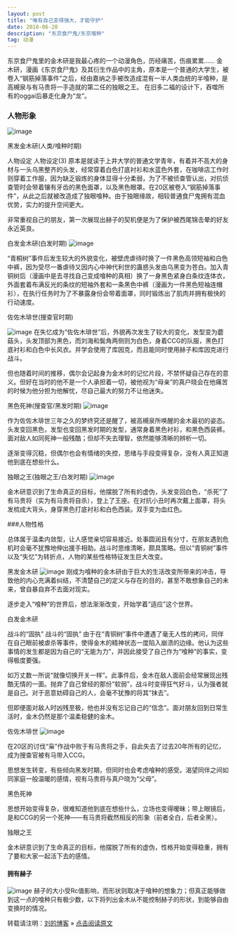 ```yaml
---
layout: post
title: "唯有自己变得强大，才能守护"
date: 2018-06-20  
description: "东京食尸鬼/东京喰种"
tag: 动漫
---
```



东京食尸鬼里的金木研是我最心疼的一个动漫角色，历经痛苦，伤痕累累……
金木研，漫画《东京食尸鬼》及其衍生作品中的主角，原本是一个普通的大学生，被卷入“钢筋掉落事件”之后，经由嘉纳之手被改造成混有一半人类血统的半喰种，是高槻泉与有马贵将一手造就的第二任的独眼之王。
在旧多二福的设计下，吞噬所有的oggai后暴走化身为“龙”。     

### 人物形象
![image](http://github.com/lyd2580/lyd2580.github.io/raw/master/images/6.jpg)

黑发金木研(人类/喰种时期)

人物设定
人物设定(3)
原本是就读于上井大学的普通文学青年，有着并不高大的身材与一头乌黑整齐的头发，经常穿着白色打底衬衫和水蓝色外套，在咖啡店工作时则穿着工作服，因为缺乏锻炼的身体显得十分柔弱，为了不被侦查管认出，对抗侦查管时会带着镶有牙齿的黑色面罩，以及黑色眼罩。在20区被卷入“钢筋掉落事件”，从此之后就被改造成了独眼喰种。由于独眼缘故，相较普通食尸鬼拥有混血优势，实力的提升空间更大。

非常重视自己的朋友，第一次展现出赫子的契机便是为了保护被西尾锦击晕的好友永近英良。

白发金木研(白发时期)
![image](http://github.com/lyd2580/lyd2580.github.io/raw/master/images/4.jpg)


“青桐树”事件后发生较大的外貌变化，被壁虎虐待时换了一件黑色高领短袖和白色中裤，因为受尽一番虐待又因内心中神代利世的蛊惑头发由乌黑变为苍白。加入青铜树后（漫画中是去寻找自己变成喰种的真相）换了一身黑色紧身白条纹连体衣，外面套着布满反光的条纹的短袖外套和一条黑色中裤（漫画为一件黑色短袖连帽衫），在执行任务时为了不暴露身份会带着面罩，同时锻炼出了肌肉并拥有极快的行动速度。

佐佐木琲世(搜查官时期)


![image](http://github.com/lyd2580/lyd2580.github.io/raw/master/images/9.jpg)
在失忆成为“佐佐木琲世”后，外貌再次发生了较大的变化，发型变为蘑菇头，头发顶部为黑色，而刘海和鬓角两侧则为白色，身着CCG的队服，黑色打底衬衫和白色中长风衣。并学会使用了库因克，而且能同时使用赫子和库因克进行战斗。

但也随着时间的推移，偶尔会记起身为金木时的记忆片段，不禁怀疑自己存在的意义。但好在当时的他不是一个人承担着一切，被他视为“母亲”的真户晓会在他痛苦的时候为他分担为他解忧，尽自己最大的努力不让他迷失。

黑色死神(搜查官/黑发时期)
![image](http://github.com/lyd2580/lyd2580.github.io/raw/master/images/6.jpg)

作为佐佐木琲世三年之久的梦终究还是醒了，被高槻泉所唤醒的金木最初的姿态。头发变回黑色，发型也变回黑发时期的发型，通常身着黑色衬衫，和黑色西装裤。面对敌人如同死神一般残酷；但却不失去理智，依然能够清晰的辨析一切。

逐渐变得沉稳，但偶尔也会有情绪的失控，思绪与手段变得复杂，没有人真正知道他到底在想些什么。

独眼之王(独眼之王/白发时期)
![image](http://github.com/lyd2580/lyd2580.github.io/raw/master/images/8.jpg)

金木研意识到了生命真正的目标，他摆脱了所有的虚伪，头发变回白色，“杀死”了有马贵将（实为有马贵将自杀），登上了王座。在对抗小丑时再次戴上面罩，将头发梳成大背头，身穿黑色打底衬衫和白色西装。双手变为血红色。


###人物性格

总体属于温柔内敛型，让人感觉亲切容易接近。处事圆润且有分寸，在朋友遇到危机时会毫不犹豫地伸出援手相助。战斗时思维清晰，颇具策略。但以“青铜树”事件以及“失忆”为转折点，人物的某些性格特征发生巨大改变。

黑发金木研
![image](http://github.com/lyd2580/lyd2580.github.io/raw/master/images/5.jpg)
刚成为喰种的金木研由于巨大的生活改变所带来的冲击，导致他的内心充满着纠结，不清楚自己的定义与存在的目的，甚至不敢想象自己的未来，曾自暴自弃不去面对现实。

逐步走入“喰种”的世界后，想法渐渐改变，开始学着“适应”这个世界。

白发金木研

战斗的“固执”
战斗的“固执”
由于在“青铜树”事件中遭遇了毫无人性的拷问，同伴在自己眼前被虐杀等事件，使得金木的精神状态一度陷入崩溃的边缘。他认为这些事情的发生都是因为自己的“无能为力”，并因此接受了自己作为“喰种”的事实，变得极度要强。

如万丈数一所说“就像切换开关一样”。此事件后，金木在敌人面前会经常展现出残酷无情的一面。抛弃了自己曾经的那份“软弱”，战斗时变得狂气好斗，认为强者就是自己。对于恶意妨碍自己的人，会毫不犹豫的将其“抹去”。

但即便面对敌人时凶残至极，他也并没有忘记自己的“信念”。面对朋友回到日常生活时，金木仍然是那个温柔稳健的金木。

佐佐木琲世
![image](http://github.com/lyd2580/lyd2580.github.io/raw/master/images/6.jpg)

在20区的讨伐“枭”作战中败于有马贵将之手，自此失去了过去20年所有的记忆，成为搜查官被有马带入CCG。

思想发生转变，有些倾向黑发时期，但同时也会考虑喰种的感受。渴望同伴之间如同家庭一般温暖的感情，视有马贵将与真户晓为“父母”。

黑色死神

思想开始变得复杂，很难知道他到底在想些什么，立场也变得暧昧；带上眼镜后，是和CCG的另一个死神——有马贵将截然相反的形象（前者全白，后者全黑）。

独眼之王

金木研意识到了生命真正的目标，他摆脱了所有的虚伪，性格开始变得稳重，拥有了要和大家一起活下去的感情。
#### 拥有赫子
![image](http://github.com/lyd2580/lyd2580.github.io/raw/master/images/7.jpg)
赫子的大小受Rc值影响，而形状则取决于喰种的想象力；但真正能够做到这一点的喰种只有极少数，以下将列出金木从不能控制赫子的形状，到能够自由变换时的情况。

转载请注明：[刘的博客](https://lyd2580.github.io) » [点击阅读原文](https://lyd2580.github.io)

